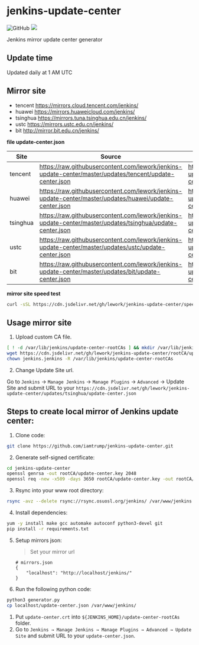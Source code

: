 # jenkins-update-center  

![GitHub](https://img.shields.io/github/license/lework/jenkins-update-center)
[![](https://data.jsdelivr.com/v1/package/gh/lework/jenkins-update-center/badge)](https://www.jsdelivr.com/package/gh/lework/jenkins-update-center)

Jenkins mirror update center generator


## Update time

Updated daily at 1 AM UTC



## Mirror site

- tencent https://mirrors.cloud.tencent.com/jenkins/
- huawei https://mirrors.huaweicloud.com/jenkins/
- tsinghua https://mirrors.tuna.tsinghua.edu.cn/jenkins/
- ustc https://mirrors.ustc.edu.cn/jenkins/
- bit http://mirror.bit.edu.cn/jenkins/



**file update-center.json** 

| Site     | Source                                                       | CDN                                                          |
| -------- | ------------------------------------------------------------ | ------------------------------------------------------------ |
| tencent  | https://raw.githubusercontent.com/lework/jenkins-update-center/master/updates/tencent/update-center.json | https://cdn.jsdelivr.net/gh/lework/jenkins-update-center/updates/tencent/update-center.json |
| huawei   | https://raw.githubusercontent.com/lework/jenkins-update-center/master/updates/huawei/update-center.json | https://cdn.jsdelivr.net/gh/lework/jenkins-update-center/updates/huawei/update-center.json |
| tsinghua | https://raw.githubusercontent.com/lework/jenkins-update-center/master/updates/tsinghua/update-center.json | https://cdn.jsdelivr.net/gh/lework/jenkins-update-center/updates/tsinghua/update-center.json |
| ustc     | https://raw.githubusercontent.com/lework/jenkins-update-center/master/updates/ustc/update-center.json | https://cdn.jsdelivr.net/gh/lework/jenkins-update-center/updates/ustc/update-center.json |
| bit      | https://raw.githubusercontent.com/lework/jenkins-update-center/master/updates/bit/update-center.json | https://cdn.jsdelivr.net/gh/lework/jenkins-update-center/updates/bit/update-center.json |

**mirror site speed test** 

```bash
curl -sSL https://cdn.jsdelivr.net/gh/lework/jenkins-update-center/speed-test.sh | bash
```



## Usage mirror site

1. Upload custom CA file.

```bash
[ ! -d /var/lib/jenkins/update-center-rootCAs ] && mkdir /var/lib/jenkins/update-center-rootCAs
wget https://cdn.jsdelivr.net/gh/lework/jenkins-update-center/rootCA/update-center.crt -o /var/lib/jenkins/update-center-rootCAs/update-center.crt
chown jenkins.jenkins -R /var/lib/jenkins/update-center-rootCAs
```

2. Change Update Site url.

Go to `Jenkins` → `Manage Jenkins` → `Manage Plugins` → `Advanced` → Update Site and submit URL to your `https://cdn.jsdelivr.net/gh/lework/jenkins-update-center/updates/tsinghua/update-center.json`



## Steps to create local mirror of Jenkins update center:

1. Clone code:

```bash
git clone https://github.com/iamtrump/jenkins-update-center.git 
```

2. Generate self-signed certificate:

```bash
cd jenkins-update-center
openssl genrsa -out rootCA/update-center.key 2048
openssl req -new -x509 -days 3650 rootCA/update-center.key -out rootCA/update-center.crt
```

3. Rsync into your www root directory:

```bash
rsync -avz --delete rsync://rsync.osuosl.org/jenkins/ /var/www/jenkins
```

4. Install dependencies:

```bash
yum -y install make gcc automake autoconf python3-devel git
pip install -r requirements.txt
```
5. Setup mirrors json:

   > Set your mirror url
   
   ```
   # mirrors.json
   {
       "localhost": "http://localhost/jenkins/"
   }
   ```
   
6. Run the following python code:

```bash
python3 generator.py
cp localhost/update-center.json /var/www/jenkins/
```

1. Put `update-center.crt` into `${JENKINS_HOME}/update-center-rootCAs` folder.
2. Go to `Jenkins → Manage Jenkins → Manage Plugins → Advanced → Update Site` and submit URL to your `update-center.json`.


